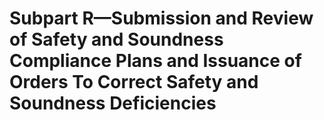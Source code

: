 # Subpart R—Submission and Review of Safety and Soundness Compliance Plans and Issuance of Orders To Correct Safety and Soundness Deficiencies

